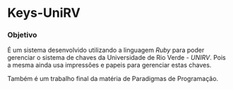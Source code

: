 # Keys-UniRV

### Objetivo 

É um sistema desenvolvido utilizando a linguagem *Ruby* para poder gerenciar o sistema de chaves da Universidade de Rio Verde - _UNIRV_. Pois a mesma ainda usa impressões e papeis para gerenciar estas chaves.

Também é um trabalho final da matéria de Paradigmas de Programação.